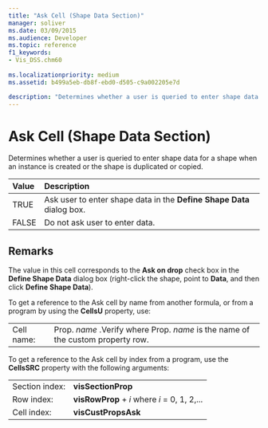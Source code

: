 ```yaml
---
title: "Ask Cell (Shape Data Section)"
manager: soliver
ms.date: 03/09/2015
ms.audience: Developer
ms.topic: reference
f1_keywords:
- Vis_DSS.chm60
 
ms.localizationpriority: medium
ms.assetid: b499a5eb-db8f-ebd0-d505-c9a002205e7d

description: "Determines whether a user is queried to enter shape data for a shape when an instance is created or the shape is duplicated or copied."
---
```


# Ask Cell (Shape Data Section)

Determines whether a user is queried to enter shape data for a shape when an instance is created or the shape is duplicated or copied.
  
|**Value**|**Description**|
|:-----|:-----|
|TRUE  <br/> |Ask user to enter shape data in the **Define Shape Data** dialog box. |
|FALSE  <br/> |Do not ask user to enter data. |

## Remarks

The value in this cell corresponds to the **Ask on drop** check box in the **Define Shape Data** dialog box (right-click the shape, point to **Data**, and then click **Define Shape Data**).
  
To get a reference to the Ask cell by name from another formula, or from a program by using the **CellsU** property, use:
  
|||
|:-----|:-----|
|Cell name:  <br/> |Prop. *name* .Verify            where Prop. *name* is the name of the custom property row. |

To get a reference to the Ask cell by index from a program, use the **CellsSRC** property with the following arguments:
  
|||
|:-----|:-----|
|Section index:  <br/> |**visSectionProp** <br/> |
|Row index:  <br/> |**visRowProp** +  *i*            where  *i*  = 0, 1, 2,... |
|Cell index:  <br/> |**visCustPropsAsk** <br/> |
